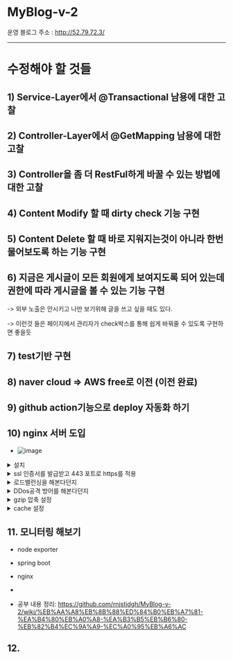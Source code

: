 # MyBlog-v-2

운영 블로그 주소 : http://52.79.72.3/


---------------------------------------------
# 수정해야 할 것들

## 1) Service-Layer에서 @Transactional 남용에 대한 고찰

## 2) Controller-Layer에서 @GetMapping 남용에 대한 고찰

## 3) Controller을 좀 더 RestFul하게 바꿀 수 있는 방법에 대한 고찰

## 4) Content Modify 할 때 dirty check 기능 구현

## 5) Content Delete 할 때 바로 지워지는것이 아니라 한번 물어보도록 하는 기능 구현

## 6) 지금은 게시글이 모든 회원에게 보여지도록 되어 있는데 권한에 따라 게시글을 볼 수 있는 기능 구현

-> 외부 노출은 안시키고 나만 보기위해 글을 쓰고 싶을 때도 있다.

-> 이런것 들은 페이지에서 관리자가 check박스를 통해 쉽게 바꿔줄 수 있도록 구현하면 좋을듯

## 7) test기반 구현 

## 8) naver cloud => AWS free로 이전 (이전 완료)

## 9) github action기능으로 deploy 자동화 하기

## 10) nginx 서버 도입
* ![image](https://user-images.githubusercontent.com/41561652/116195967-da428b00-a76d-11eb-8882-2af5a01433f5.png)
<details>
<summary>
   설치
</summary>


* ![image](https://user-images.githubusercontent.com/41561652/116203687-eb43ca00-a776-11eb-8343-3df4dfd967ce.png)

* 참고 링크: https://velog.io/@damiano1027/Nginx-Nginx%EC%99%80-SpringBoot-%EB%82%B4%EC%9E%A5-Tomcat-%EC%97%B0%EB%8F%99
</details>

<details>
<summary>
ssl 인증서를 발급받고 443 포트로 https를 적용
</summary>
   
* https와 ssl, handshaking, session : https://opentutorials.org/course/228/4894
</details>


<details>
<summary>
로드밸런싱을 해본다던지
</summary>
   
* ~~
</details>


<details>
<summary>
DDos공격 방어를 해본다던지
</summary>
   
* 참고 링크: https://velog.io/@damiano1027/Nginx-Nginx%EC%99%80-SpringBoot-%EB%82%B4%EC%9E%A5-Tomcat-%EC%97%B0%EB%8F%99
</details>

<details>
<summary>
gzip 압축 설정
</summary>
   
* 참고 링크: https://www.lesstif.com/system-admin/nginx-gzip-59343019.html
</details>

<details>
<summary>
cache 설정
</summary>
   
* 참고 링크: 
   * https://blog.kjslab.com/175
   * https://jojoldu.tistory.com/60
</details>
   

## 11.  모니터링 해보기  

* node exporter
* spring boot
* nginx
* 

* 공부 내용 정리: https://github.com/rnjstjdgh/MyBlog-v-2/wiki/%EB%AA%A8%EB%8B%88%ED%84%B0%EB%A7%81-%EA%B4%80%EB%A0%A8-%EA%B3%B5%EB%B6%80-%EB%82%B4%EC%9A%A9-%EC%A0%95%EB%A6%AC

## 12.  
